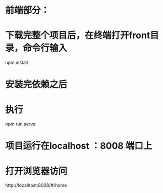 # 前端部分：

# 下载完整个项目后，在终端打开front目录，命令行输入

npm install

# 安装完依赖之后

# 执行 

 npm run serve 

 # 项目运行在localhost ：8008 端口上

 # 打开浏览器访问 
 http://localhost:8008/#/home 
